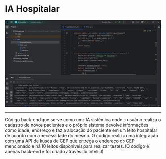 # IA Hospitalar
![Imagem demonstrando a execução do código](https://github.com/DanielTomazi/IAHospitalar/blob/main/demo-ia-cod.png)
****
Código back-end que serve como uma IA sistêmica onde o usuário realiza o cadastro de novos pacientes e o próprio sistema devolve informações como idade, endereço e faz a alocação do paciente em um leito hospitalar de acordo com a necessidade do mesmo. O código realiza uma integração com uma API de busca de CEP que entrega o endereço do CEP mencionado e há 10 leitos disponiveis para realizar testes. (O código é apenas back-end e foi criado através do IntelliJ)

